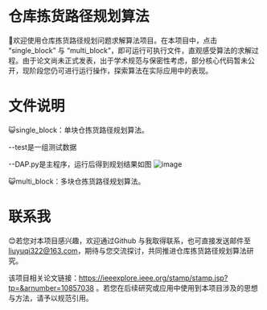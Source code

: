 # 仓库拣货路径规划算法

:wave:欢迎使用仓库拣货路径规划问题求解算法项目。在本项目中，点击 “single_block” 与 “multi_block”，即可运行可执行文件，直观感受算法的求解过程。由于论文尚未正式发表，出于学术规范与保密性考虑，部分核心代码暂未公开，现阶段您仍可进行运行操作，探索算法在实际应用中的表现。

# 文件说明
:smiley_cat:single_block：单块仓拣货路径规划算法。

--test是一组测试数据

--DAP.py是主程序，运行后得到规划结果如图
![image]([https://github.com/MaiEmily/map/blob/master/public/image/20190528145810708.png](https://github.com/LiuYuqier/warehouse-picking/blob/main/res/single_block_result.png))

:smiley_cat:multi_block：多块仓拣货路径规划算法。

# 联系我
:blush:若您对本项目感兴趣，欢迎通过Github 与我取得联系，也可直接发送邮件至 liuyuqi322@163.com，期待与您交流探讨，共同推进仓库拣货路径规划算法研究。

该项目相关论文链接：https://ieeexplore.ieee.org/stamp/stamp.jsp?tp=&arnumber=10857038
。若您在后续研究或应用中使用到本项目涉及的思想与方法，请予以规范引用。
